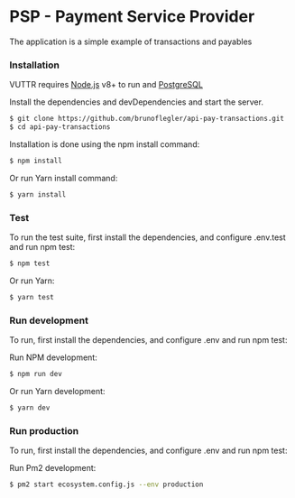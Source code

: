 # PSP - Payment Service Provider

The application is a simple example of transactions and payables

### Installation

VUTTR requires [Node.js](https://nodejs.org/) v8+ to run and [PostgreSQL](https://www.postgresql.org/download/)

Install the dependencies and devDependencies and start the server.

```sh
$ git clone https://github.com/brunoflegler/api-pay-transactions.git
$ cd api-pay-transactions
```

Installation is done using the npm install command:

```sh
$ npm install
```
Or run Yarn install command:

```sh
$ yarn install
```

### Test

To run the test suite, first install the dependencies, and configure .env.test and run npm test:

```sh
$ npm test
```
Or run Yarn:

```sh
$ yarn test
```

### Run development

To run, first install the dependencies, and configure .env and run npm test:

Run NPM development:

```sh
$ npm run dev
```

Or run Yarn development:

```sh
$ yarn dev
```

### Run production

To run, first install the dependencies, and configure .env and run npm test:

Run Pm2 development:

```sh
$ pm2 start ecosystem.config.js --env production
```

